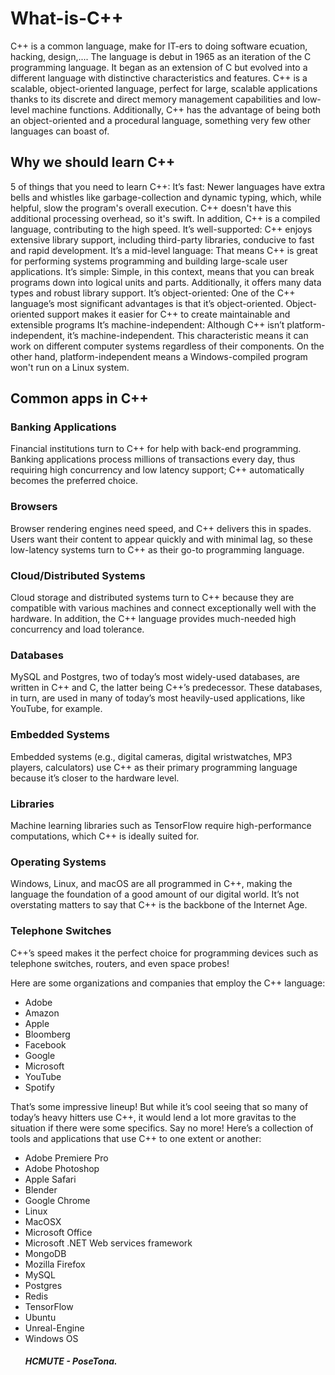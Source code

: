 # What-is-C++
C++ is a common language, make for IT-ers to doing software ecuation, hacking, design,.... The language is debut in 1965 as an iteration of the C programming language. It began as an extension of C but evolved into a different language with distinctive characteristics and features.
C++ is a scalable, object-oriented language, perfect for large, scalable applications thanks to its discrete and direct memory management capabilities and low-level machine functions. Additionally, C++ has the advantage of being both an object-oriented and a procedural language, something very few other languages can boast of.


## Why we should learn C++
5 of things that you need to learn C++:
It’s fast: Newer languages have extra bells and whistles like garbage-collection and dynamic typing, which, while helpful, slow the program's overall execution. C++ doesn't have this additional processing overhead, so it's swift. In addition, C++ is a compiled language, contributing to the high speed.
It’s well-supported: C++ enjoys extensive library support, including third-party libraries, conducive to fast and rapid development.
It’s a mid-level language: That means C++ is great for performing systems programming and building large-scale user applications.
 It’s simple: Simple, in this context, means that you can break programs down into logical units and parts. Additionally, it offers many data types and robust library support.
 It’s object-oriented: One of the C++ language’s most significant advantages is that it’s object-oriented. Object-oriented support makes it easier for C++ to create maintainable and extensible programs
 It’s machine-independent: Although C++ isn’t platform-independent, it’s machine-independent. This characteristic means it can work on different computer systems regardless of their components. On the other hand, platform-independent means a Windows-compiled program won't run on a Linux system.
 
## Common apps in C++
### Banking Applications
Financial institutions turn to C++ for help with back-end programming. Banking applications process millions of transactions every day, thus requiring high concurrency and low latency support; C++ automatically becomes the preferred choice.

### Browsers
Browser rendering engines need speed, and C++ delivers this in spades. Users want their content to appear quickly and with minimal lag, so these low-latency systems turn to C++ as their go-to programming language.

### Cloud/Distributed Systems
Cloud storage and distributed systems turn to C++ because they are compatible with various machines and connect exceptionally well with the hardware. In addition, the C++ language provides much-needed high concurrency and load tolerance.

### Databases
MySQL and Postgres, two of today’s most widely-used databases, are written in C++ and C, the latter being C++’s predecessor. These databases, in turn, are used in many of today’s most heavily-used applications, like YouTube, for example.

### Embedded Systems
Embedded systems (e.g., digital cameras, digital wristwatches, MP3 players, calculators) use C++ as their primary programming language because it’s closer to the hardware level.

### Libraries
Machine learning libraries such as TensorFlow require high-performance computations, which C++ is ideally suited for.

### Operating Systems
Windows, Linux, and macOS are all programmed in C++, making the language the foundation of a good amount of our digital world. It’s not overstating matters to say that C++ is the backbone of the Internet Age.

### Telephone Switches
C++’s speed makes it the perfect choice for programming devices such as telephone switches, routers, and even space probes!

Here are some organizations and companies that employ the C++ language:

- Adobe
- Amazon
- Apple
- Bloomberg
- Facebook
- Google
- Microsoft
- YouTube
- Spotify

That’s some impressive lineup! But while it’s cool seeing that so many of today’s heavy hitters use C++, it would lend a lot more gravitas to the situation if there were some specifics. Say no more! Here’s a collection of tools and applications that use C++ to one extent or another:

- Adobe Premiere Pro
- Adobe Photoshop
- Apple Safari
- Blender
- Google Chrome
- Linux
- MacOSX
- Microsoft Office
- Microsoft .NET Web services framework
- MongoDB
- Mozilla Firefox
- MySQL
- Postgres
- Redis
- TensorFlow
- Ubuntu
- Unreal-Engine
- Windows OS
  ##### HCMUTE - PoseTona.
